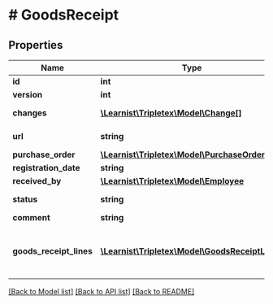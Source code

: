 # # GoodsReceipt

## Properties

Name | Type | Description | Notes
------------ | ------------- | ------------- | -------------
**id** | **int** |  | [optional]
**version** | **int** |  | [optional]
**changes** | [**\Learnist\Tripletex\Model\Change[]**](Change.md) |  | [optional] [readonly]
**url** | **string** |  | [optional] [readonly]
**purchase_order** | [**\Learnist\Tripletex\Model\PurchaseOrder**](PurchaseOrder.md) |  | [optional]
**registration_date** | **string** |  |
**received_by** | [**\Learnist\Tripletex\Model\Employee**](Employee.md) |  | [optional]
**status** | **string** |  | [optional] [readonly]
**comment** | **string** |  | [optional]
**goods_receipt_lines** | [**\Learnist\Tripletex\Model\GoodsReceiptLine[]**](GoodsReceiptLine.md) | Purchase Order lines tied to the goods receipt |

[[Back to Model list]](../../README.md#models) [[Back to API list]](../../README.md#endpoints) [[Back to README]](../../README.md)
